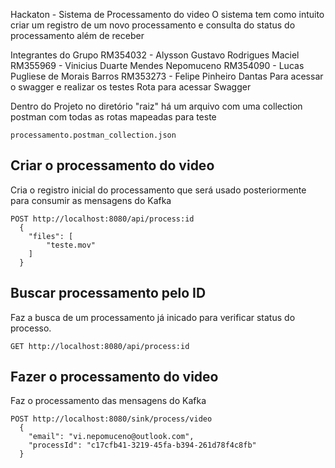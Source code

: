 Hackaton - Sistema de Processamento do video
O sistema tem como intuito criar um registro de um novo processamento e consulta do status do processamento
além de receber 

Integrantes do Grupo
RM354032 - Alysson Gustavo Rodrigues Maciel
RM355969 - Vinicius Duarte Mendes Nepomuceno
RM354090 - Lucas Pugliese de Morais Barros
RM353273 - Felipe Pinheiro Dantas
Para acessar o swagger e realizar os testes
Rota para acessar Swagger

Dentro do Projeto no diretório "raiz" há um arquivo com uma collection postman com todas as rotas mapeadas para teste
```
processamento.postman_collection.json
```

## Criar o processamento do video

Cria o registro inicial do processamento que será usado posteriormente para consumir as mensagens do Kafka

```url
POST http://localhost:8080/api/process:id
  {
    "files": [
        "teste.mov"
    ]
  }
```

## Buscar processamento pelo ID

Faz a busca de um processamento já inicado para verificar status do processo.

```url
GET http://localhost:8080/api/process:id
```

## Fazer o processamento do video

Faz o processamento das mensagens do Kafka

```url
POST http://localhost:8080/sink/process/video
  {
    "email": "vi.nepomuceno@outlook.com",
    "processId": "c17cfb41-3219-45fa-b394-261d78f4c8fb"
  }
```
